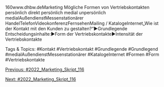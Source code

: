160www.dhbw.deMarketing
Mögliche Formen von Vertriebskontakten
persönlich direkt
persönlich medial
unpersönlich medialAußendienstMessenstationärer HandelTelefonVideokonferenzFernsehenMailing / KatalogeInternet„Wie ist der Kontakt mit den Kunden zu gestalten?“►Grundlegende Entscheidungsinhalte:►Form der Vertriebskontakte►Intensität der Vertriebskontakte

   Tags & Topics:
   #Kontakt
   #Vertriebskontakt
   #Grundlegende
   #Grundlegend
   #medialAußendienstMessenstationärer
   #KatalogeInternet
   #Formen
   #Form
   #Vertriebskontakte

[Previous: #2022_Marketing_Skript_116](2022_Marketing_Skript_116.md)

[Next: #2022_Marketing_Skript_116](2022_Marketing_Skript_116.md)